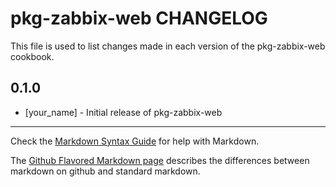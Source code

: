 # pkg-zabbix-web CHANGELOG

This file is used to list changes made in each version of the pkg-zabbix-web cookbook.

## 0.1.0
- [your_name] - Initial release of pkg-zabbix-web

- - -
Check the [Markdown Syntax Guide](http://daringfireball.net/projects/markdown/syntax) for help with Markdown.

The [Github Flavored Markdown page](http://github.github.com/github-flavored-markdown/) describes the differences between markdown on github and standard markdown.
